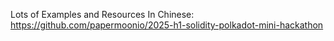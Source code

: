 Lots of Examples and Resources In Chinese:
https://github.com/papermoonio/2025-h1-solidity-polkadot-mini-hackathon
